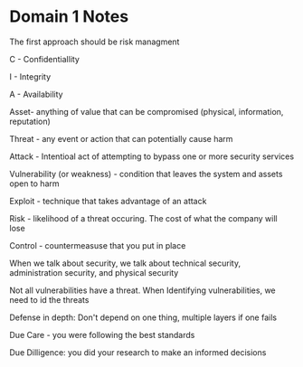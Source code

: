 # Domain 1 Notes

The first approach should be risk managment

C - Confidentiallity 

I - Integrity

A - Availability

Asset- anything of value that can be compromised (physical, information, reputation)

Threat - any event or action that can potentially cause harm

Attack - Intentioal act of attempting to bypass one or more security services

Vulnerability (or weakness) - condition that leaves the system and assets open to harm

Exploit - technique that takes advantage of an attack

Risk - likelihood of a threat occuring.  The cost of what the company will lose

Control - countermeasuse that you put in place

When we talk about security, we talk about technical security, administration security, and physical security

Not all vulnerabilities have a threat.  When Identifying vulnerabilities, we need to id the threats

Defense in depth:  Don't depend on one thing, multiple layers if one fails

Due Care - you were following the best standards

Due Dilligence:  you did your research to make an informed decisions
